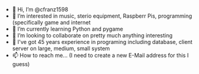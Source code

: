 - 👋 Hi, I’m @cfranz1598
- 👀 I’m interested in music, sterio equipment, Raspberr Pis, programming (specifically game and internet
- 🌱 I’m currently learning Python and pygame
- 💞️ I’m looking to collaborate on pretty much anything interesting
- 💞️ I've got 45 years experience in programing including database, client server on large, medium, small system
- 📫 How to reach me... (I need to create a new E-Mail address for this I guess)

<!---
cfranz1598/cfranz1598 is a ✨ special ✨ repository because its `README.md` (this file) appears on your GitHub profile.
You can click the Preview link to take a look at your changes.
--->
